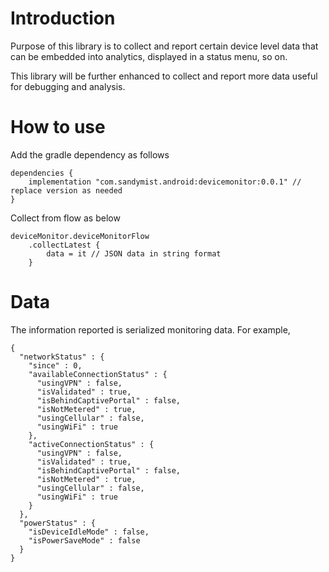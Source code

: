 # Introduction
Purpose of this library is to collect and report certain device level data that can be embedded into analytics, displayed in a status menu, so on.

This library will be further enhanced to collect and report more data useful for debugging and analysis.

# How to use

Add the gradle dependency as follows

```
dependencies {
    implementation "com.sandymist.android:devicemonitor:0.0.1" // replace version as needed
}
```

Collect from flow as below
```
deviceMonitor.deviceMonitorFlow
    .collectLatest {
        data = it // JSON data in string format
    }
```

# Data

The information reported is serialized monitoring data. For example,

```
{
  "networkStatus" : {
    "since" : 0,
    "availableConnectionStatus" : {
      "usingVPN" : false,
      "isValidated" : true,
      "isBehindCaptivePortal" : false,
      "isNotMetered" : true,
      "usingCellular" : false,
      "usingWiFi" : true
    },
    "activeConnectionStatus" : {
      "usingVPN" : false,
      "isValidated" : true,
      "isBehindCaptivePortal" : false,
      "isNotMetered" : true,
      "usingCellular" : false,
      "usingWiFi" : true
    }
  },
  "powerStatus" : {
    "isDeviceIdleMode" : false,
    "isPowerSaveMode" : false
  }
}
```

